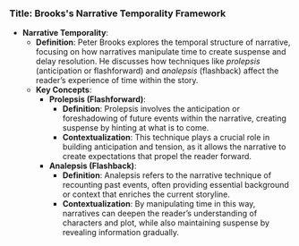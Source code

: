 ### Title: **Brooks's Narrative Temporality Framework**
- **Narrative Temporality**:
  - **Definition**: Peter Brooks explores the temporal structure of narrative, focusing on how narratives manipulate time to create suspense and delay resolution. He discusses how techniques like *prolepsis* (anticipation or flashforward) and *analepsis* (flashback) affect the reader’s experience of time within the story.
  - **Key Concepts**:
    - **Prolepsis (Flashforward)**:
      - **Definition**: Prolepsis involves the anticipation or foreshadowing of future events within the narrative, creating suspense by hinting at what is to come.
      - **Contextualization**: This technique plays a crucial role in building anticipation and tension, as it allows the narrative to create expectations that propel the reader forward.
    - **Analepsis (Flashback)**:
      - **Definition**: Analepsis refers to the narrative technique of recounting past events, often providing essential background or context that enriches the current storyline.
      - **Contextualization**: By manipulating time in this way, narratives can deepen the reader’s understanding of characters and plot, while also maintaining suspense by revealing information gradually.